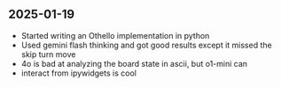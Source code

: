 ## 2025-01-19

* Started writing an Othello implementation in python
* Used gemini flash thinking and got good results except it missed the skip turn move
* 4o is bad at analyzing the board state in ascii, but o1-mini can
* interact from ipywidgets is cool
